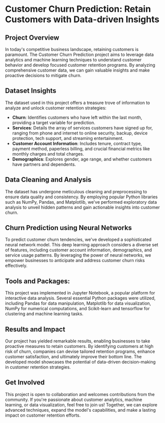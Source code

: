 # Customer Churn Prediction: Retain Customers with Data-driven Insights

## Project Overview

In today's competitive business landscape, retaining customers is paramount. The Customer Churn Prediction project aims to leverage data analytics and machine learning techniques to understand customer behavior and develop focused customer retention programs. By analyzing comprehensive customer data, we can gain valuable insights and make proactive decisions to mitigate churn.

## Dataset Insights

The dataset used in this project offers a treasure trove of information to analyze and unlock customer retention strategies:

- **Churn**: Identifies customers who have left within the last month, providing a target variable for prediction.
- **Services**: Details the array of services customers have signed up for, ranging from phone and internet to online security, backup, device protection, tech support, and streaming entertainment.
- **Customer Account Information**: Includes tenure, contract type, payment method, paperless billing, and crucial financial metrics like monthly charges and total charges.
- **Demographics**: Explores gender, age range, and whether customers have partners and dependents.

## Data Cleaning and Analysis

The dataset has undergone meticulous cleaning and preprocessing to ensure data quality and consistency. By employing popular Python libraries such as NumPy, Pandas, and Matplotlib, we've performed exploratory data analysis to unveil hidden patterns and gain actionable insights into customer churn.

## Churn Prediction using Neural Networks

To predict customer churn tendencies, we've developed a sophisticated neural network model. This deep learning approach considers a diverse set of features, including customer account information, demographics, and service usage patterns. By leveraging the power of neural networks, we empower businesses to anticipate and address customer churn risks effectively.

## Tools and Packages:
This project was implemented in Jupyter Notebook, a popular platform for interactive data analysis. Several essential Python packages were utilized, including Pandas for data manipulation, Matplotlib for data visualization, NumPy for numerical computations, and Scikit-learn and tensorflow for clustering and machine learning tasks.

## Results and Impact

Our project has yielded remarkable results, enabling businesses to take proactive measures to retain customers. By identifying customers at high risk of churn, companies can devise tailored retention programs, enhance customer satisfaction, and ultimately improve their bottom line. The developed model showcases the potential of data-driven decision-making in customer retention strategies.

## Get Involved

This project is open to collaboration and welcomes contributions from the community. If you're passionate about customer analytics, machine learning, or data visualization, feel free to join us! Together, we can explore advanced techniques, expand the model's capabilities, and make a lasting impact on customer retention efforts.



